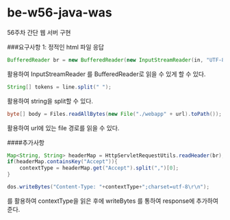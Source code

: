 # be-w56-java-was
56주차 간단 웹 서버 구현

###요구사항 1: 정적인 html 파일 응답
```java
BufferedReader br = new BufferedReader(new InputStreamReader(in, "UTF-8"));
```
활용하여 InputStreamReader 를 BufferedReader로 읽을 수 있게 할 수 있다.
```java
String[] tokens = line.split(" ");
```
활용하여 string을 split할 수 있다.
```java
byte[] body = Files.readAllBytes(new File("./webapp" + url).toPath());
```
활용하여 url에 있는 file 경로를 읽을 수 있다.

####추가사항
``` java
Map<String, String> headerMap = HttpServletRequestUtils.readHeader(br);
if(headerMap.containsKey("Accept")){
    contextType = headerMap.get("Accept").split(",")[0];
}

dos.writeBytes("Content-Type: "+contextType+";charset=utf-8\r\n");
```
를 활용하여 contextType을 읽은 후에 writeBytes 를 통하여 response에 추가하여 준다.

